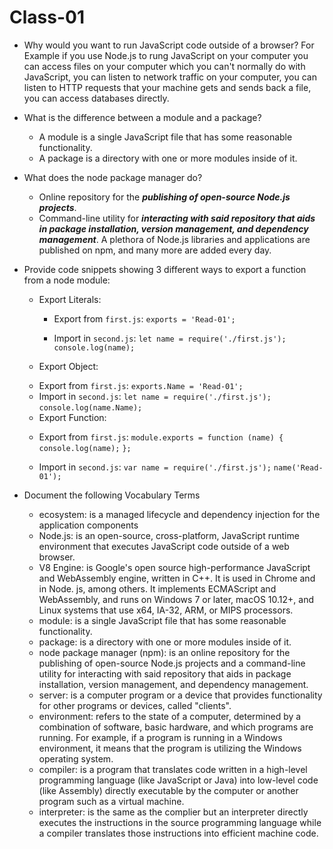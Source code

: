 # Class-01

- Why would you want to run JavaScript code outside of a browser?
  For Example if you use Node.js to rung JavaScript on your computer you can access files on your computer which you can't normally do with JavaScript, you can listen to network traffic on your computer, you can listen to HTTP requests that your machine gets and sends back a file, you can access databases directly.

- What is the difference between a module and a package?
  * A module is a single JavaScript file that has some reasonable functionality.
  * A package is a directory with one or more modules inside of it.

- What does the node package manager do?
  * Online repository for the ***publishing of open-source Node.js projects***.
  * Command-line utility for ***interacting with said repository that aids in package installation, version management, and dependency management***. A plethora of Node.js libraries and applications are published on npm, and many more are added every day.

- Provide code snippets showing 3 different ways to export a function from a node module:
  * Export Literals: 
    - Export from `first.js`:
      `exports = 'Read-01';`

    - Import in `second.js`:
      `let name = require('./first.js');`
      `console.log(name);`

   *  Export Object:
    - Export from `first.js`:
      `exports.Name = 'Read-01';`
    - Import in `second.js`:
      `let name = require('./first.js');`
      `console.log(name.Name);`

   *  Export Function:
    - Export from `first.js`:
      `module.exports = function (name) {` 
          `console.log(name);`
      `};`

    - Import in `second.js`:
      `var name = require('./first.js');`
      `name('Read-01');`

- Document the following Vocabulary Terms
  * ecosystem: is a managed lifecycle and dependency injection for the application components
  * Node.js: is an open-source, cross-platform, JavaScript runtime environment that executes JavaScript code outside of a web browser.
  * V8 Engine: is Google's open source high-performance JavaScript and WebAssembly engine, written in C++. It is used in Chrome and in Node. js, among others. It implements ECMAScript and WebAssembly, and runs on Windows 7 or later, macOS 10.12+, and Linux systems that use x64, IA-32, ARM, or MIPS processors.
  * module: is a single JavaScript file that has some reasonable functionality.
  * package: is a directory with one or more modules inside of it.
  * node package manager (npm): is an online repository for the publishing of open-source Node.js projects and a command-line utility for interacting with said repository that aids in package installation, version management, and dependency management.
  * server: is a computer program or a device that provides functionality for other programs or devices, called "clients".
  * environment: refers to the state of a computer, determined by a combination of software, basic hardware, and which programs are running. For example, if a program is running in a Windows environment, it means that the program is utilizing the Windows operating system.
  * compiler: is a program that translates code written in a high-level programming language (like JavaScript or Java) into low-level code (like Assembly) directly executable by the computer or another program such as a virtual machine.
  * interpreter: is the same as the complier but an interpreter directly executes the instructions in the source programming language while a compiler translates those instructions into efficient machine code.